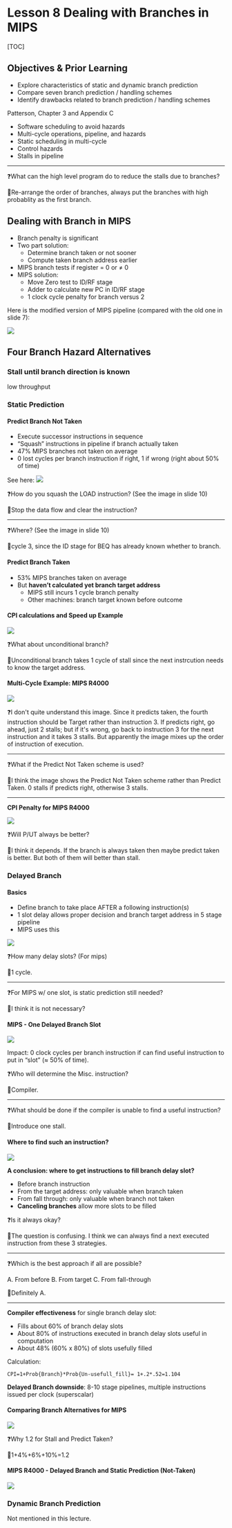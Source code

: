 # Lesson 8 Dealing with Branches in MIPS

[TOC]

## Objectives &  Prior Learning
* Explore characteristics of static and dynamic branch prediction
* Compare seven branch prediction / handling schemes
* Identify drawbacks related to branch prediction / handling schemes

Patterson, Chapter 3 and Appendix C 
* Software scheduling to avoid hazards
* Multi-cycle operations, pipeline, and hazards
* Static scheduling in multi-cycle
* Control hazards
* Stalls in pipeline

---

❓What can the high level program do to reduce the stalls due to branches?

🤔Re-arrange the order of branches, always put the branches with high probablity as the first branch.


## Dealing with Branch in MIPS

* Branch penalty is significant
* Two part solution:
  * Determine branch taken or not sooner
  * Compute taken branch address earlier 
* MIPS branch tests if register = 0 or ≠ 0
* MIPS solution:
  * Move Zero test to ID/RF stage
  * Adder to calculate new PC in ID/RF stage
  * 1 clock cycle penalty for branch versus 2

Here is the modified version of MIPS pipeline (compared with the old one in slide 7):

![](image/2020-09-25-modified-mips-pipeline.jpg)


## Four Branch Hazard Alternatives

### Stall until branch direction is known 

low throughput

### Static Prediction

#### Predict Branch Not Taken

* Execute successor instructions in sequence
* “Squash” instructions in pipeline if branch actually taken
* 47% MIPS branches not taken on average
* 0 lost cycles per branch instruction if right, 1 if wrong (right about 50% of time)

See here:
![](image/2020-09-25-predict-not-taken.jpg)


❓How do you squash the LOAD instruction? (See the image in slide 10)

🤔Stop the data flow and clear the instruction?

---

❓Where? (See the image in slide 10)

🤔cycle 3, since the ID stage for BEQ has already known whether to branch.



#### Predict Branch Taken

* 53% MIPS branches taken on average
* But **haven’t calculated yet branch target address**
  * MIPS still incurs 1 cycle branch penalty
  * Other machines: branch target known before outcome

#### CPI calculations and Speed up Example

![](image/2020-09-25-cpi-calculation-branch-strategy.jpg)


❓What about unconditional branch?

🤔Unconditional branch takes 1 cycle of stall since the next instrcution needs to know the target address.

#### Multi-Cycle Example: MIPS R4000

![](image/2020-09-25-mips-r4000-predict-taken.jpg)

❓I don't quite understand this image. Since it predicts taken, the fourth instruction should be Target rather than instruction 3. If predicts right, go ahead, just 2 stalls; but if it's wrong, go back to instruction 3 for the next instruction and it takes 3 stalls. But apparently the image mixes up the order of instruction of execution. 

---

❓What if the Predict Not Taken scheme is used?

🤔I think the image shows the Predict Not Taken scheme rather than Predict Taken. 0 stalls if predicts right, otherwise 3 stalls. 

---

**CPI Penalty for MIPS R4000**

![](image/2020-09-25-cpi-penalty-mips-r4000.jpg)

❓Will P/UT always be better?

🤔I think it depends. If the branch is always taken then maybe predict taken is better. But both of them will better than stall.

### Delayed Branch

#### Basics

* Define branch to take place AFTER a following instruction(s)
* 1 slot delay allows proper decision and branch target address in 5 stage pipeline
* MIPS uses this

![](image/2020-09-25-delayed-branch.jpg)

❓How many delay slots? (For mips)

🤔1 cycle.

---

❓For MIPS w/ one slot, is static prediction still needed?

🤔I think it is not necessary?

#### MIPS - One Delayed Branch Slot

![](image/2020-09-25-mips-one-delayed-branch-slot.jpg)

Impact: 0 clock cycles per branch instruction if can find useful instruction to put in “slot” (≈ 50% of time).

❓Who will determine the Misc. instruction?

🤔Compiler.

---

❓What should be done if the compiler is unable to find a useful instruction?

🤔Introduce one stall.

#### Where to find such an instruction?

![](image/2020-09-25-scheduling-the-branch-delay-slot.jpg)

**A conclusion: where to get instructions to fill branch delay slot?**
* Before branch instruction
* From the target address: only valuable when branch taken
* From fall through: only valuable when branch not taken
* **Canceling branches** allow more slots to be filled

❓Is it always okay?

🤔The question is confusing. I think we can always find a next executed instruction from these 3 strategies.

---

❓Which is the best approach if all are possible?

A. From before
B. From target
C. From fall-through

🤔Definitely A.

---

**Compiler effectiveness** for single branch delay slot:
* Fills about 60% of branch delay slots
* About 80% of instructions executed in branch delay slots useful in computation
* About 48% (60% x 80%) of slots usefully filled

Calculation:

```
CPI=1+Prob{Branch}*Prob{Un-usefull_fill}= 1+.2*.52=1.104
```

**Delayed Branch downside**: 8-10 stage pipelines, multiple instructions issued per clock (superscalar)


#### Comparing Branch Alternatives for MIPS

![](image/2020-09-25-branch-cpi-calculation.jpg)

❓Why 1.2 for Stall and Predict Taken?

🤔1+4%+6%+10%=1.2

#### MIPS R4000 - Delayed Branch and Static Prediction (Not-Taken)

![](image/2020-09-25-delayed-branch-mips-r4000.jpg)

### Dynamic Branch Prediction

Not mentioned in this lecture.